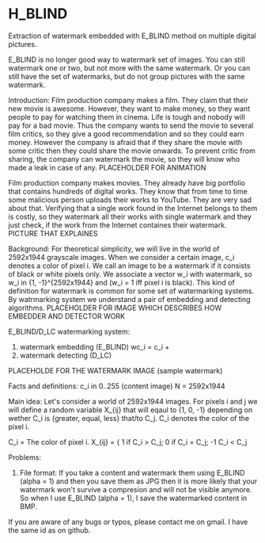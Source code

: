 # H_BLIND
Extraction of watermark embedded with E_BLIND method on multiple digital pictures.

E_BLIND is no longer good way to watermark set of images. You can still watermark one or two, but not more with the same watermark. Or you can still have the set of watermarks, but do not group pictures with the same watermark.

Introduction:
Film production company makes a film. They claim that their new movie is
awesome. However, they want to make money, so they want people to pay for
watching them in cinema. Life is tough and nobody will pay for a bad movie.
Thus the company wants to send the movie to several film critics, so they
give a good recommendation and so they could earn money. However the company is
afraid that if they share the movie with some critic then they could share the movie onwards. To prevent critic from sharing, the company can watermark the
movie, so they will know who made a leak in case of any.
PLACEHOLDER FOR ANIMATION

Film production company makes movies. They already have big portfolio that contains hundreds of digital works. They know that from time to time some
malicious person uploads their works to YouTube. They are very sad about that.
Verifying that a single work found in the Internet belongs to them is costly, so
they watermark all their works with single watermark and they just check, if the
work from the Internet containes their watermark.
PICTURE THAT EXPLAINES

Background:
For theoretical simplicity, we will live in the world of 2592x1944
grayscale images. When we consider a certain image, c_i denotes a color of
pixel i. We call an image to be a watermark if it consists of black or white pixels only. We associate a vector w_i with watermark, so
w_i in {1, -1}^{2592x1944} and (w_i = 1 iff pixel i is black).
This kind of definition for watermark is common for some set of watermarking
systems. By watrmarking system we understand a pair of embedding and detecting
algorithms.
PLACEHOLDER FOR IMAGE WHICH DESCRIBES HOW EMBEDDER AND DETECTOR WORK

E_BLIND/D_LC watermarking system:
1. watermark embedding (E_BLIND)
  wc_i = c_i + 
2. watermark detecting (D_LC)

PLACEHOLDE FOR THE WATERMARK IMAGE
(sample watermark)

Facts and definitions:
c_i in 0..255 (content image)
N = 2592x1944

Main idea:
Let's consider a world of 2592x1944 images. For pixels i and j we will define a
random variable X_{ij} that will eqaul to {1, 0, -1} depending on wether
C_i is {greater, equal, less} that/to C_j. C_i denotes the color of the pixel i.

C_i = The color of pixel i.
X_{ij} = \{ 1 if C_i > C_j; 0 if C_i = C_j; -1 C_i < C_j

Problems:
1. File format: If you take a content and watermark them using E_BLIND
(alpha = 1) and then you save them as JPG then it is more likely that your
watermark won't survive a compresion and will not be visible anymore. So when I
use E_BLIND (alpha = 1), I save the watermarked content in BMP.

If you are aware of any bugs or typos, please contact me on gmail. I have the same id as on github.
